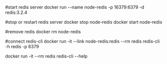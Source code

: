 #start redis server
docker run --name node-redis -p 16379:6379 -d redis:3.2.4

#stop or restart redis server
docker stop node-redis
docker start node-redis

#remove redis
docker rm node-redis

#connect redis-cli
docker run -it --link node-redis:redis --rm redis redis-cli -h redis -p 6379

docker run -it --rm redis redis-cli --help